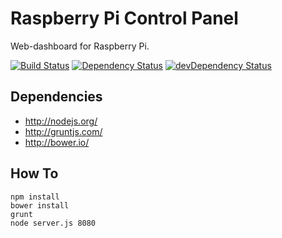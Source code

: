 Raspberry Pi Control Panel
==========================

Web-dashboard for Raspberry Pi.

[![Build Status](https://travis-ci.org/spuf/rpi-cp.png?branch=master)](https://travis-ci.org/spuf/rpi-cp)
[![Dependency Status](https://david-dm.org/spuf/rpi-cp.png)](https://david-dm.org/spuf/rpi-cp)
[![devDependency Status](https://david-dm.org/spuf/rpi-cp/dev-status.png)](https://david-dm.org/spuf/rpi-cp#info=devDependencies)

Dependencies
------------

- http://nodejs.org/
- http://gruntjs.com/
- http://bower.io/

How To
------

```shell
npm install
bower install
grunt
node server.js 8080
```
